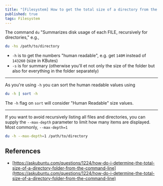 ```yaml
---
title: "[Filesystem] How to get the total size of a directory from the command line"
published: true
tags: Filesystem
---
```


The command `du` "Summarizes disk usage of each FILE, recursively for
directories," e.g.,

```bash
du -hs /path/to/directory
```

- `-h` is to get the numbers "human readable", e.g. get `140M` instead of
  `143260` (size in KButes)
- `-s` is for summary (otherwise you'll et not only the size of the folder but
  also for everything in the folder separately)

-----------------------------------------------

As you're using `-h` you can sort the human readable values using

```bash
du -h | sort -h
```

The `-h` flag on `sort` will consider "Human Readable" size values.

-------------------------------------------------

If you want to avoid recursively listing all files and directories, you can
supply the `--max-depth` parameter to limit how many items are displayed. Most
commonly, `--max-depth=1`

```bash
du -h --max-depth=1 /path/to/directory
```

## References

- [https://askubuntu.com/questions/1224/how-do-i-determine-the-total-size-of-a-directory-folder-from-the-command-line](https://askubuntu.com/questions/1224/how-do-i-determine-the-total-size-of-a-directory-folder-from-the-command-line)